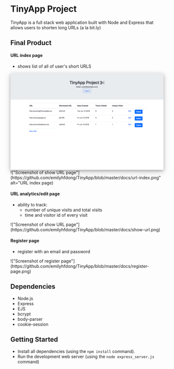# TinyApp Project

TinyApp is a full stack web application built with Node and Express that allows users to shorten long URLs (a la bit.ly)

## Final Product

#### URL index page

- shows list of all of user's short URLS

<div style= "box-shadow: 0 4px 8px 0 rgba(0, 0, 0, 0.2), 0 6px 20px 0 rgba(0, 0, 0, 0.19)">
  <img src="https://github.com/emilyhfdong/TinyApp/blob/master/docs/url-index.png" alt="URL index page">
</div>
!["Screenshot of show URL page"](https://github.com/emilyhfdong/TinyApp/blob/master/docs/url-index.png" alt="URL index page)

#### URL analytics/edit page

- ability to track:
    - number of unique visits and total visits
    - time and visitor id of every visit

<div>
!["Screenshot of show URL page"](https://github.com/emilyhfdong/TinyApp/blob/master/docs/show-url.png)
</div>

#### Register page

- register with an email and password

<div>
!["Screenshot of register page"](https://github.com/emilyhfdong/TinyApp/blob/master/docs/register-page.png)
</div>


## Dependencies

- Node.js
- Express
- EJS
- bcrypt
- body-parser
- cookie-session

## Getting Started

- Install all dependencies (using the `npm install` command).
- Run the development web server (using the `node express_server.js` command)